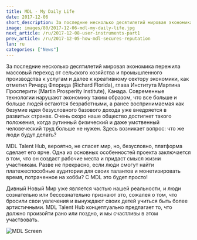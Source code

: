```yaml
---
title: MDL - My Daily Life
date: 2017-12-06
short_description: За последние несколько десятилетий мировая экономика пережила массовый переход от сельского хозяйства и промышленного производства
image: images/80/2017-12-06-mdl-my-daily-life.jpg
next_article: /ru/2017-12-08-user-instruments-part1
prev_article: /ru/2017-12-05-how-mdl-secures-reputation
lan: ru
categories: ["News"]
---
```


За последние несколько десятилетий мировая экономика пережила массовый переход от сельского хозяйства и промышленного производства к услугам и далее к креативному сектору экономики, как отметил Ричард Флорида (Richard Florida), глава Института Мартина Просперити (Martin Prosperity Institute), Канада. Современные технологии нарушают экономику таким образом, что все больше и больше людей остаются безработными, а ранее воспринимаемая как безумие идея безусловного базового дохода уже внедряется в развитых странах. Очень скоро наше общество достигнет такого положения, когда рутинный физический и даже умственный человеческий труд больше не нужен. Здесь возникает вопрос: что же люди будут делать?
 
MDL Talent Hub, вероятно, не спасет мир, но, безусловно, платформа сделает его ярче. Одна из основных особенностей проекта заключается в том, что он создаст рабочие места и придаст смысл жизни участникам. Разве не прекрасно, если люди смогут найти платежеспособные аудитории для своих талантов и монетизировать время, потраченное на хобби? С MDL это будет просто!
 
Дивный Новый Мир уже является частью нашей реальности, и люди сознательно или бессознательно признают это, сожалея о том, что бросили свои увлечения и вынуждают своих детей учиться быть более артистичными. MDL Talent Hub концептуально предлагает то, что должно произойти рано или поздно, и мы счастливы в этом участвовать.

![MDL Screen](https://gateway.ipfs.io/ipfs/QmPhFwfWod9qpuriJL8LKfiKL8wc8FJU1VTT1QBacFfrFf/MDL%20Screen2.jpg)
